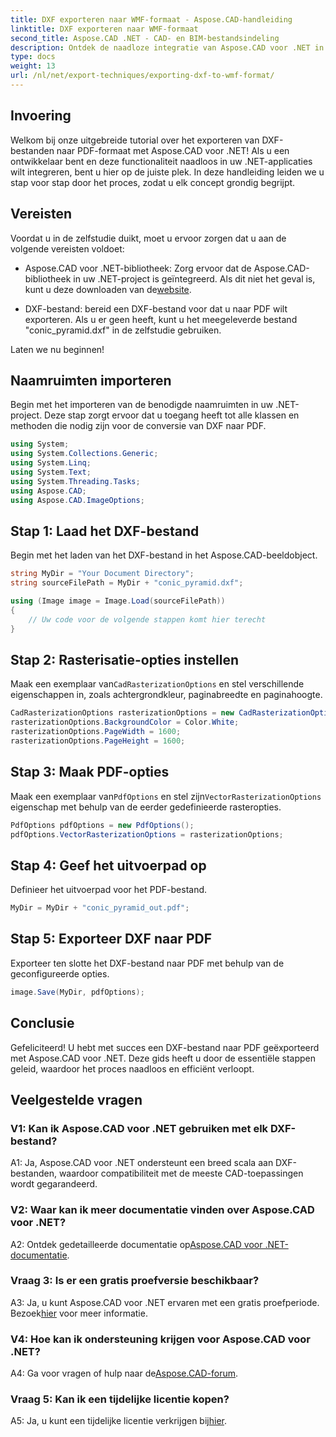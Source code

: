 ```yaml
---
title: DXF exporteren naar WMF-formaat - Aspose.CAD-handleiding
linktitle: DXF exporteren naar WMF-formaat
second_title: Aspose.CAD .NET - CAD- en BIM-bestandsindeling
description: Ontdek de naadloze integratie van Aspose.CAD voor .NET in deze stapsgewijze handleiding om DXF-bestanden moeiteloos naar PDF te exporteren.
type: docs
weight: 13
url: /nl/net/export-techniques/exporting-dxf-to-wmf-format/
---
```

## Invoering

Welkom bij onze uitgebreide tutorial over het exporteren van DXF-bestanden naar PDF-formaat met Aspose.CAD voor .NET! Als u een ontwikkelaar bent en deze functionaliteit naadloos in uw .NET-applicaties wilt integreren, bent u hier op de juiste plek. In deze handleiding leiden we u stap voor stap door het proces, zodat u elk concept grondig begrijpt.

## Vereisten

Voordat u in de zelfstudie duikt, moet u ervoor zorgen dat u aan de volgende vereisten voldoet:

-  Aspose.CAD voor .NET-bibliotheek: Zorg ervoor dat de Aspose.CAD-bibliotheek in uw .NET-project is geïntegreerd. Als dit niet het geval is, kunt u deze downloaden van de[website](https://releases.aspose.com/cad/net/).

- DXF-bestand: bereid een DXF-bestand voor dat u naar PDF wilt exporteren. Als u er geen heeft, kunt u het meegeleverde bestand "conic_pyramid.dxf" in de zelfstudie gebruiken.

Laten we nu beginnen!

## Naamruimten importeren

Begin met het importeren van de benodigde naamruimten in uw .NET-project. Deze stap zorgt ervoor dat u toegang heeft tot alle klassen en methoden die nodig zijn voor de conversie van DXF naar PDF.

```csharp
using System;
using System.Collections.Generic;
using System.Linq;
using System.Text;
using System.Threading.Tasks;
using Aspose.CAD;
using Aspose.CAD.ImageOptions;
```

## Stap 1: Laad het DXF-bestand

Begin met het laden van het DXF-bestand in het Aspose.CAD-beeldobject.

```csharp
string MyDir = "Your Document Directory";
string sourceFilePath = MyDir + "conic_pyramid.dxf";

using (Image image = Image.Load(sourceFilePath))
{
    // Uw code voor de volgende stappen komt hier terecht
}
```

## Stap 2: Rasterisatie-opties instellen

 Maak een exemplaar van`CadRasterizationOptions` en stel verschillende eigenschappen in, zoals achtergrondkleur, paginabreedte en paginahoogte.

```csharp
CadRasterizationOptions rasterizationOptions = new CadRasterizationOptions();
rasterizationOptions.BackgroundColor = Color.White;
rasterizationOptions.PageWidth = 1600;
rasterizationOptions.PageHeight = 1600;
```

## Stap 3: Maak PDF-opties

 Maak een exemplaar van`PdfOptions` en stel zijn`VectorRasterizationOptions` eigenschap met behulp van de eerder gedefinieerde rasteropties.

```csharp
PdfOptions pdfOptions = new PdfOptions();
pdfOptions.VectorRasterizationOptions = rasterizationOptions;
```

## Stap 4: Geef het uitvoerpad op

Definieer het uitvoerpad voor het PDF-bestand.

```csharp
MyDir = MyDir + "conic_pyramid_out.pdf";
```

## Stap 5: Exporteer DXF naar PDF

Exporteer ten slotte het DXF-bestand naar PDF met behulp van de geconfigureerde opties.

```csharp
image.Save(MyDir, pdfOptions);
```

## Conclusie

Gefeliciteerd! U hebt met succes een DXF-bestand naar PDF geëxporteerd met Aspose.CAD voor .NET. Deze gids heeft u door de essentiële stappen geleid, waardoor het proces naadloos en efficiënt verloopt.

## Veelgestelde vragen

### V1: Kan ik Aspose.CAD voor .NET gebruiken met elk DXF-bestand?

A1: Ja, Aspose.CAD voor .NET ondersteunt een breed scala aan DXF-bestanden, waardoor compatibiliteit met de meeste CAD-toepassingen wordt gegarandeerd.

### V2: Waar kan ik meer documentatie vinden over Aspose.CAD voor .NET?

 A2: Ontdek gedetailleerde documentatie op[Aspose.CAD voor .NET-documentatie](https://reference.aspose.com/cad/net/).

### Vraag 3: Is er een gratis proefversie beschikbaar?

 A3: Ja, u kunt Aspose.CAD voor .NET ervaren met een gratis proefperiode. Bezoek[hier](https://releases.aspose.com/) voor meer informatie.

### V4: Hoe kan ik ondersteuning krijgen voor Aspose.CAD voor .NET?

A4: Ga voor vragen of hulp naar de[Aspose.CAD-forum](https://forum.aspose.com/c/cad/19).

### Vraag 5: Kan ik een tijdelijke licentie kopen?

 A5: Ja, u kunt een tijdelijke licentie verkrijgen bij[hier](https://purchase.aspose.com/temporary-license/).